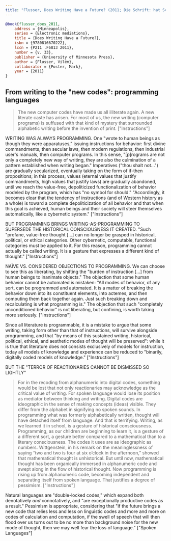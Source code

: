 ```yaml
---
title: "Flusser, Does Writing Have a Future? (2011; Die Schrift: hat Schreiben Zukunft?, 1987)"
---
```


```bibtex
@book{flusser_does_2011,
	address = {Minneapolis},
	series = {Electronic mediations},
	title = {Does Writing Have a Future?},
	isbn = {9780816670222},
	lccn = {P211 .F6813 2011},
	number = {v. 33},
	publisher = {University of Minnesota Press},
	author = {Flusser, Vilém},
	collaborator = {Poster, Mark},
	year = {2011}
}
```


From writing to the "new codes": programming languages
------------------------------------------------------

> The new computer codes have made us all illiterate again. A new literate caste has arisen. For most of us, the new writing (computer programs) is suffused with that kind of mystery that surrounded alphabetic writing before the invention of print. ["Instructions"]

WRITING WAS ALWAYS PROGRAMMING. One "wrote to human beings as though they were apparatuses," issuing instructions for behavior: first divine commandments, then secular laws, then modern regulations, then industrial user's manuals, then computer programs. In this sense, "[p]rograms are not only a completely new way of writing, they are also the culmination of a pattern established when writing began." Imperatives ("thou shalt not...") are gradually secularized, eventually taking on the form of if-then propositions; in this process, values (eternal values that justify commandments, high values that justify laws) are gradually abandoned, until we reach the value-free, depoliticized functionalization of behavior modeled by the program, which has "no symbol for should." "Accordingly, it becomes clear that the tendency of instructions (and of Western history as a whole) is toward a complete depoliticization of all behavior and that when this goal is achieved, human beings and their society will steer themselves automatically, like a cybernetic system." ["Instructions"]

BUT PROGRAMMING BRINGS WRITING-AS-PROGRAMMING TO SUPERSEDE THE HISTORICAL CONSCIOUSNESS IT CREATED. "Such "profane, value-free thought [...] can no longer be grasped in historical, political, or ethical categories. Other cybernetic, computable, functional categories must be applied to it. For this reason, programming cannot actually be called writing. It is a gesture that expresses a different kind of thought." ["Instructions"]

NAÏVE VS. CONSIDERED OBJECTIONS TO PROGRAMMING. We can choose to see this as liberating, by shifting the "burden of instruction [...] from human beings to inanimate objects." The objection that some human behavior cannot be automated is mistaken: "All modes of behavior, of any sort, can be programmed and automated. It is a matter of breaking the behavior down into its constituent elements, into actemes, and then computing them back together again. Just such breaking down and recalculating is what programming is." The objection that such "completely unconditioned behavior" is not liberating, but confining, is worth taking more seriously. ["Instructions"]

Since all literature is programmable, it is a mistake to argue that some writing, taking form other than that of instructions, will survive alongside programming, and that "by means of this sustained writing, historical, political, ethical, and aesthetic modes of thought will be preserved": while it is true that literature does not consists exclusively of models for instruction, today all models of knowledge and experience can be reduced to "binarily, digitally coded models of knowledge." ["Instructions"]

BUT THE "TERROR OF REACTIONARIES CANNOT BE DISMISSED SO LIGHTLY"

> For in the recoding from alphanumeric into digital codes, something would be lost that not only reactionaries may acknowledge as the critical value of writing. For spoken language would lose its position as mediator between thinking and writing. Digital codes are ideographic in the sense of making concepts (ideas) visible. They differ from the alphabet in signifying no spoken sounds. In programming what was formerly alphabetically written, thought will have detached itself from language. And that is terrifying. Writing, as we learned it in school, is a gesture of historical consciousness. Programming, as our children are beginning to learn it, is a gesture of a different sort, a gesture better compared to a mathematical than to a literary consciousness. The codes it uses are as ideographic as numbers. Wittgenstein, in his remark on the meaninglessness of saying “two and two is four at six o’clock in the afternoon,” showed that mathematical thought is unhistorical. But until now, mathematical thought has been organically immersed in alphanumeric code and swept along in the flow of historical thought. Now programming is rising up from alphanumeric code, becoming independent and separating itself from spoken language. That justifies a degree of pessimism. ["Instructions"]

Natural languages are "double-locked codes," which expand both denotatively *and* connotatively, and "are exceptionally productive codes as a result." Pessimism is appropriate, considering that "if the future brings a new code that relies less and less on linguistic codes and more and more on codes of calculation and computation, if the swell of speech that will then flood over us turns out to be no more than background noise for the new mode of thought, then we may well fear the loss of language." ["Spoken Languages"]
